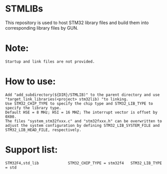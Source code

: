 # STMLIBs
This repository is used to host STM32 library files and build them into corresponding library files by GUN.

# Note:
	Startup and link files are not provided.
	
# How to use:
	Add "add_subdirectory(${DIR}/STMLIB)" to the parent directory and use "target_link_libraries(<project> stm32lib) "to linking.
	Use STM32_CHIP_TYPE to specify the chip type and STM32_LIB_TYPE to specify the library type.
	Default HSE = 8 MHz; HSI = 16 MHZ; The interrupt vector is offset by 0X00.
	The files "system_stm32fxxx.c" and "stm32fxxx.h" can be overwritten to adjust the system configuration by defining STM32_LIB_SYSTEM_FILE and STM32_LIB_HEAD_FILE, respectively.
 
# Support list:
	STM32F4,std_lib				STM32_CHIP_TYPE = stm32f4	STM32_LIB_TYPE = std
	
	

	

